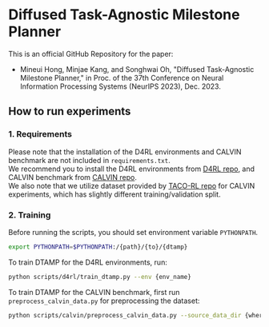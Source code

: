 # Diffused Task-Agnostic Milestone Planner

This is an official GitHub Repository for the paper:
- Mineui Hong, Minjae Kang, and Songhwai Oh, "Diffused Task-Agnostic Milestone Planner," in Proc. of the 37th Conference on Neural Information Processing Systems (NeurIPS 2023), Dec. 2023.

## How to run experiments

### 1. Requirements

Please note that the installation of the D4RL environments and CALVIN benchmark are not included in `requirements.txt`.  
We recommend you to install the D4RL environments from [D4RL repo](https://github.com/Farama-Foundation/D4RL),
and CALVIN benchmark from [CALVIN repo](https://github.com/mees/calvin).  
We also note that we utilize dataset provided by [TACO-RL repo](https://github.com/ErickRosete/tacorl) for CALVIN experiments,
which has slightly different training/validation split.

### 2. Training

Before running the scripts, you should set environment variable ```PYTHONPATH```.
```bash
export PYTHONPATH=$PYTHONPATH:/{path}/{to}/{dtamp}
```
To train DTAMP for the D4RL environments, run:
```bash
python scripts/d4rl/train_dtamp.py --env {env_name}
```
To train DTAMP for the CALVIN benchmark, first run ```preprocess_calvin_data.py``` for preprocessing the dataset:
```bash
python scripts/calvin/preprocess_calvin_data.py --source_data_dir {where}/{tacorl_data}/{saved} --target_data_dir {where}/{to save}/{processed data}
```
